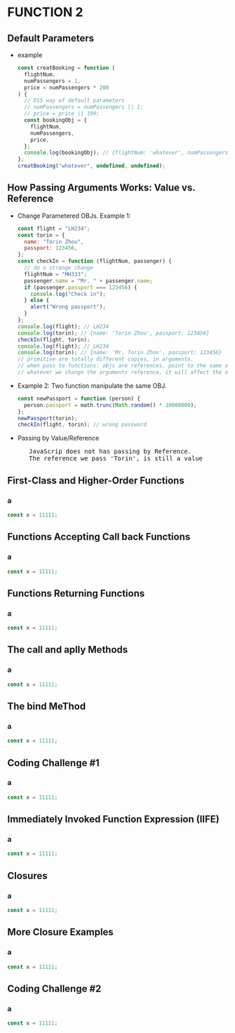 # FUNCTION 2

## Default Parameters

- example

  ```javascript
  const creatBooking = function (
    flightNum,
    numPassengers = 1,
    price = numPassengers * 200
  ) {
    // ES5 way of default parameters
    // numPassengers = numPassengers || 1;
    // price = price || 199;
    const bookingObj = {
      flightNum,
      numPassengers,
      price,
    };
    console.log(bookingObj); // {flightNum: 'whatever', numPassengers: 1, price: 200}
  };
  creatBooking("whatever", undefined, undefined);
  ```

## How Passing Arguments Works: Value vs. Reference

- Change Parametered OBJs. Example 1:

  ```javascript
  const flight = "LH234";
  const torin = {
    name: "Torin Zhou",
    passport: 123456,
  };
  const checkIn = function (flightNum, passenger) {
    // do a strange change
    flightNum = "MH333";
    passenger.name = "Mr. " + passenger.name;
    if (passenger.passport === 123456) {
      console.log("Check in");
    } else {
      alert("Wrong passport");
    }
  };
  console.log(flight); // LH234
  console.log(torin); // {name: 'Torin Zhou', passport: 123456}
  checkIn(flight, torin);
  console.log(flight); // LH234
  console.log(torin); // {name: 'Mr. Torin Zhou', passport: 123456}
  // primitive are totally different copies, in arguments.
  // when pass to functions: objs are references. point to the same obj.
  // whatever we change the arguments reference, it will affect the original.
  ```

- Example 2: Two function manipulate the same OBJ.

  ```javascript
  const newPassport = function (person) {
    person.passport = math.trunc(Math.random() * 10000000);
  };
  newPassport(torin);
  checkIn(flight, torin); // wrong password
  ```

- Passing by Value/Reference
   <pre>
     JavaScrip does not has passing by Reference. 
     The reference we pass 'Torin', is still a value</pre>

## First-Class and Higher-Order Functions

### a

```javascript
const x = 11111;
```

## Functions Accepting Call back Functions

### a

```javascript
const x = 11111;
```

## Functions Returning Functions

### a

```javascript
const x = 11111;
```

## The call and aplly Methods

### a

```javascript
const x = 11111;
```

## The bind MeThod

### a

```javascript
const x = 11111;
```

## Coding Challenge #1

### a

```javascript
const x = 11111;
```

## Immediately Invoked Function Expression (IIFE)

### a

```javascript
const x = 11111;
```

## Closures

### a

```javascript
const x = 11111;
```

## More Closure Examples

### a

```javascript
const x = 11111;
```

## Coding Challenge #2

### a

```javascript
const x = 11111;
```

```

```
